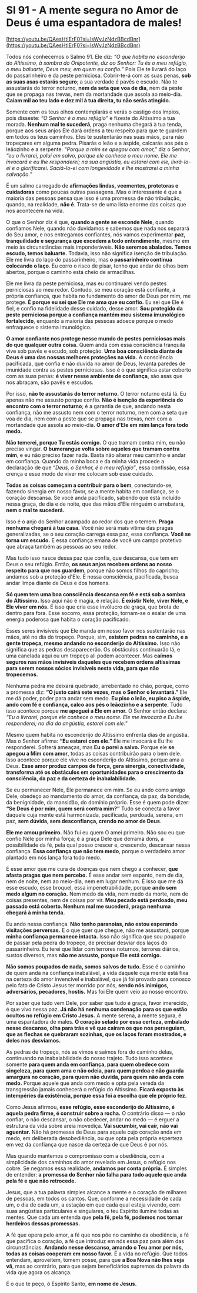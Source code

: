 **Sl 91 - A mente segura no Amor de Deus é uma espantadora de males!**
======================================================================

[https://youtu.be/QAesHtIErF0?si=lsWvJzNdzBBcdBnr](https://youtu.be/QAesHtIErF0?si=lsWvJzNdzBBcdBnr)

Todos nós conhecemos o Salmo 91. Ele diz: _“O que habita no esconderijo do Altíssimo, à sombra do Onipotente, diz ao Senhor: Tu és o meu refúgio, o meu baluarte, Deus meu, em quem eu confio.”_ Pois Ele te livrará do laço do passarinheiro e da peste perniciosa. Cobrir-te-á com as suas penas, **sob as suas asas estarás seguro**; a sua verdade é pavês e escudo. Não te assustarás do terror noturno, **nem da seta que voa de dia**, nem da peste que se propaga nas trevas, nem da mortandade que assola ao meio-dia. **Caiam mil ao teu lado e dez mil à tua direita, tu não serás atingido.**

Somente com os teus olhos contemplarás e verás o castigo dos ímpios, pois disseste: _“O Senhor é o meu refúgio”_ e fizeste do Altíssimo a tua morada. **Nenhum mal te sucederá**, praga nenhuma chegará à tua tenda, porque aos seus anjos Ele dará ordens a teu respeito para que te guardem em todos os teus caminhos. Eles te sustentarão nas suas mãos, para não tropeçares em alguma pedra. Pisarás o leão e a áspide, calcarás aos pés o leãozinho e a serpente. _“Porque a mim se apegou com amor,”_ diz o Senhor, _“eu o livrarei, poluí em salvo, porque ele conhece o meu nome. Ele me invocará e eu lhe responderei; na sua angústia, eu estarei com ele, livrá-lo-ei e o glorificarei. Saciá-lo-ei com longevidade e lhe mostrarei a minha salvação._”

É um salmo carregado de **afirmações lindas, veementes, protetoras e cuidadoras** como poucas outras passagens. Mas o interessante é que a maioria das pessoas pensa que isso é uma promessa de não tribulação, quando, na realidade, **não é**. Trata-se de uma lista enorme das coisas que nos acontecem na vida.

O que o Senhor diz é que, **quando a gente se esconde Nele**, quando confiamos Nele, quando não duvidamos e sabemos que nada nos separará do Seu amor, e nos entregamos confiantes, nós vamos experimentar **paz, tranquilidade e segurança que excedem a todo entendimento**, mesmo em meio às circunstâncias mais imponderáveis. **Não seremos abalados. Temos escudo, temos baluarte.** Todavia, isso não significa isenção de tribulação. Ele me livra do laço do passarinheiro, mas **o passarinheiro continua colocando o laço**. Eu corro o risco de pisar, tenho que andar de olhos bem abertos, porque o caminho está cheio de armadilhas.

Ele me livra da peste perniciosa, mas eu continuarei vendo pestes perniciosas ao meu redor. Contudo, se meu coração está confiante, a própria confiança, que habita no fundamento do amor de Deus por mim, me protege. **É porque eu sei que Ele me ama que eu confio.** Eu sei que Ele é fiel, e confio na fidelidade desse cuidado, desse amor. **Sou protegido da peste perniciosa porque a confiança mantém meu sistema imunológico fortalecido**, enquanto a maioria das pessoas adoece porque o medo enfraquece o sistema imunológico.

**O amor confiante nos protege nesse mundo de pestes perniciosas mais do que qualquer outra coisa.** Quem anda com essa consciência tranquila vive sob pavês e escudo, sob proteção. **Uma boa consciência diante de Deus é uma das nossas melhores proteções na vida.** A consciência pacificada, que confia e não duvida no amor de Deus, levanta paredes de imunidade contra as pestes perniciosas. Isso é o que significa estar coberto com as suas penas: **é viver nesse ambiente de confiança**, são asas que nos abraçam, são pavês e escudos.

Por isso, **não te assustarás do terror noturno.** O terror noturno está lá. Eu apenas não me assusto porque confio. **Não é isenção da experiência do encontro com o terror noturno**; é a garantia de que, andando nesta confiança, não me assusto nem com o terror noturno, nem com a seta que voa de dia, nem com a peste que se propaga nas trevas, nem com a mortandade que assola ao meio-dia. **O amor d'Ele em mim lança fora todo medo.**

**Não temerei, porque Tu estás comigo.** O que tramam contra mim, eu não preciso vingar. **O bumerangue volta sobre aqueles que tramam contra mim**, e eu não preciso fazer nada. Basta não alterar meu caminho e andar em confiança. Quando da minha boca e da minha vida procede a declaração de que _“Deus, o Senhor, é o meu refúgio”_, essa confissão, essa crença e esse modo de viver me colocam sob esse cuidado.

**Todas as coisas começam a contribuir para o bem**, conectando-se, fazendo sinergia em nosso favor, se a mente habita em confiança, se o coração descansa. Se você anda pacificado, sabendo que está incluído nessa graça, de dia e de noite, que das mãos d'Ele ninguém o arrebatará, **nem o mal te sucederá.**

Isso é o anjo do Senhor acampado ao redor dos que o temem. **Praga nenhuma chegará à tua casa.** Você não será mais vítima das pragas generalizadas, se o seu coração carrega essa paz, essa confiança. **Você se torna um escudo.** E essa confiança emana de você um campo protetivo que abraça também as pessoas ao seu redor.

Mas tudo isso nasce dessa paz que confia, que descansa, que tem em Deus o seu refúgio. Então, **os seus anjos recebem ordens ao nosso respeito para que nos guardem**, porque não somos filhos do capricho; andamos sob a proteção d'Ele. E nossa consciência, pacificada, busca andar limpa diante de Deus e dos homens.

**Só quem tem uma boa consciência descansa em fé e está sob a sombra do Altíssimo.** Isso aqui não é magia, é relação. **É existir Nele, viver Nele, e Ele viver em nós.** É isso que cria esse invólucro de graça, que brota de dentro para fora. Esse socorro, essa proteção, tornam-se o exalar de uma energia poderosa que habita o coração pacificado.

Esses seres invisíveis que Ele manda em nosso favor nos sustentarão nas mãos, até no dia do tropeço. Porque, sim, **existem pedras no caminho, e a gente tropeça, mesmo andando no esconderijo do Altíssimo.** Isso não significa que as pedras desaparecerão. Os obstáculos continuarão lá, e uma canelada aqui ou um tropeço ali podem acontecer. Mas **caímos seguros nas mãos invisíveis daqueles que recebem ordens altíssimas para serem nossos sócios invisíveis nesta vida, para que não tropecemos.**

Nenhuma pedra me deixará quebrado, arrebentado no chão, porque, como a promessa diz: **“O justo cairá sete vezes, mas o Senhor o levantará.”** Ele me dá poder, poder para andar sem medo. **Eu piso o leão, eu piso a áspide, ando com fé e confiança, calco aos pés o leãozinho e a serpente.** Tudo isso acontece porque **me apeguei a Ele em amor.** O Senhor então declara: _“Eu o livrarei, porque ele conhece o meu nome. Ele me invocará e Eu lhe responderei; no dia da angústia, estarei com ele._”

Mesmo quem habita no esconderijo do Altíssimo enfrenta dias de angústia. Mas o Senhor afirma: **“Eu estarei com ele.”** Ele me invocará e Eu lhe responderei. Sofrerá ameaças, mas **Eu o porei a salvo.** Porque ele **se apegou a Mim com amor**, todas as coisas contribuirão para o bem dele. Isso acontece porque ele vive no esconderijo do Altíssimo, porque ama a Deus. **Esse amor produz campos de força, gera sinergia, conectividade, transforma até os obstáculos em oportunidades para o crescimento da consciência, da paz e da certeza de inabalabilidade.**

Se eu permanecer Nele, Ele permanece em mim. Se eu ando como amigo Dele, obedeço ao mandamento do amor, da confiança, da paz, da bondade, da benignidade, da mansidão, do domínio próprio. Esse é quem pode dizer: **“Se Deus é por mim, quem será contra mim?”** Tudo se conecta a favor daquele cuja mente está harmonizada, pacificada, perdoada, serena, em paz, **sem dúvida, sem desconfiança, crendo no amor de Deus**. 

**Ele me amou primeiro.** Não fui eu quem O amei primeiro. Não sou eu que confio Nele por minha força; é a graça Dele que derrama dons, a possibilidade da fé, pela qual posso crescer e, crescendo, descansar nessa confiança. **Essa confiança que não tem medo**, porque o verdadeiro amor plantado em nós lança fora todo medo.

É esse amor que me cura de doenças que nem chego a conhecer, **que afasta pragas que nem percebo.** É esse andar sem espanto, nem de dia, nem de noite, nem ao meio-dia, nem em lugar nenhum. É isso que me dá esse escudo, esse broquel, essa impenetrabilidade, porque **ando sem medo algum no coração.** Nem medo da vida, nem medo da morte, nem de coisas presentes, nem de coisas por vir. **Meu pecado está perdoado, meu passado está coberto. Nenhum mal me sucederá, praga nenhuma chegará à minha tenda.**

Eu ando nessa confiança. **Não tenho paranoias, não estou esperando visitações perversas.** E o que quer que chegue, não me assustará, porque **minha confiança permanece intacta.** Isso não significa que sou poupado de passar pela pedra do tropeço, de precisar desviar dos laços do passarinheiro. Eu terei que lidar com terrores noturnos, terrores diários, sustos diversos, mas **não me assusto, porque Ele está comigo.**

**Não somos poupados de nada, somos salvos de tudo.** Esse é o caminho de quem anda na confiança inabalável, a vida daquele cuja mente está fixa na certeza do amor invencível e inabalável, que já foi provado para conosco pelo fato de Cristo Jesus ter morrido por nós, **sendo nós inimigos, adversários, pecadores, hostis.** Mas foi Ele quem veio ao nosso encontro.

Por saber que tudo vem Dele, por saber que tudo é graça, favor imerecido, é que vivo nessa paz. **Já não há nenhuma condenação para os que estão ocultos no refúgio em Cristo Jesus.** A mente serena, a mente segura, é uma espantadora de males. **O coração selado por essa certeza, embalado nesse descanso, olha para trás e vê que caíram os que nos perseguiam, que as flechas se quebraram sozinhas, que os laços foram mostrados, e deles nos desviamos.**

As pedras de tropeço, nós as vimos e saímos fora do caminho delas, continuando na inabalabilidade do nosso trajeto. Tudo isso acontece somente **para quem anda em confiança, para quem obedece com singeleza, para quem ama e não odeia, para quem perdoa e não guarda amargura no coração, para quem não duvida, para quem não anda com medo.** Porque aquele que anda com medo e opta pela vereda da transgressão jamais conhecerá o refúgio do Altíssimo. **Ficará exposto às intempéries da existência, porque essa foi a escolha que ele próprio fez.**

Como Jesus afirmou, **esse refúgio, esse esconderijo do Altíssimo, é aquela pedra firme, é construir sobre a rocha.** O contrário disso — o não confiar, o não descansar, o não obedecer, andar no medo — é erguer a estrutura da vida sobre areia movediça. **Vai sucumbir, vai cair, não vai aguentar.** Não há promessa de Deus para aquele cujo coração anda em medo, em deliberada desobediência, ou que opta pela própria esperteza em vez da confiança que nasce da certeza de que Deus é por nós.

Mas quando mantemos o compromisso com a obediência, com a simplicidade dos caminhos do amor revelado em Jesus, o refúgio nos cobre. Se negamos essa realidade, **andamos por conta própria.** É simples de entender: **a promessa do Senhor não falha para todo aquele que anda pela fé e que não retrocede.**

Jesus, que a tua palavra simples alcance a mente e o coração de milhares de pessoas, em todos os cantos. Que, conforme a necessidade de cada um, o dia de cada um, a estação em que cada qual esteja vivendo, com suas angústias particulares e singulares, o teu Espírito ilumine todas as mentes. Que cada um entenda que **pela fé, pela fé, podemos nos tornar herdeiros dessas promessas.**

A fé que opera pelo amor, a fé que nos põe no caminho da obediência, a fé que pacifica o coração, a fé que introduz em nós essa paz para além das circunstâncias. **Andando nesse descanso, amando o Teu amor por nós, todas as coisas cooperam em nosso favor.** É a vida no refúgio. Que todos entendam, aproveitem, tomem posse, para que **a Boa Nova não lhes seja vã**, mas ao contrário, para que sejam beneficiários supremos da palavra da vida que agora os alcança.

É o que te peço, ó Espírito Santo, **em nome de Jesus.**
